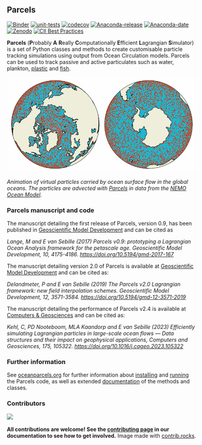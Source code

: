 ## Parcels

[![Binder](https://mybinder.org/badge_logo.svg)](https://mybinder.org/v2/gh/OceanParcels/parcels/master?labpath=docs%2Fexamples%2Fparcels_tutorial.ipynb)
[![unit-tests](https://github.com/OceanParcels/parcels/actions/workflows/ci.yml/badge.svg)](https://github.com/OceanParcels/parcels/actions/workflows/ci.yml)
[![codecov](https://codecov.io/gh/OceanParcels/parcels/branch/master/graph/badge.svg)](https://codecov.io/gh/OceanParcels/parcels)
[![Anaconda-release](https://anaconda.org/conda-forge/parcels/badges/version.svg)](https://anaconda.org/conda-forge/parcels/)
[![Anaconda-date](https://anaconda.org/conda-forge/parcels/badges/latest_release_date.svg)](https://anaconda.org/conda-forge/parcels/)
[![Zenodo](https://zenodo.org/badge/DOI/10.5281/zenodo.823561.svg)](https://doi.org/10.5281/zenodo.823561)
[![CII Best Practices](https://bestpractices.coreinfrastructure.org/projects/5353/badge)](https://bestpractices.coreinfrastructure.org/projects/5353)

**Parcels** (**P**robably **A** **R**eally **C**omputationally **E**fficient **L**agrangian **S**imulator) is a set of Python classes and methods to create customisable particle tracking simulations using output from Ocean Circulation models. Parcels can be used to track passive and active particulates such as water, plankton, [plastic](http://www.topios.org/) and [fish](https://github.com/Jacketless/IKAMOANA).

![Arctic-SO-medusaParticles](https://github.com/OceanParcels/oceanparcels_website/blob/master/images/homepage.gif)

_Animation of virtual particles carried by ocean surface flow in the global oceans. The particles are advected with [Parcels](http://oceanparcels.org/) in data from the [NEMO Ocean Model](https://www.nemo-ocean.eu/)._

### Parcels manuscript and code

The manuscript detailing the first release of Parcels, version 0.9, has been published in [Geoscientific Model Development](https://www.geosci-model-dev.net/10/4175/2017/gmd-10-4175-2017.html) and can be cited as

_Lange, M and E van Sebille (2017) Parcels v0.9: prototyping a Lagrangian Ocean Analysis framework for the petascale age. Geoscientific Model Development, 10, 4175-4186. https://doi.org/10.5194/gmd-2017-167_

The manuscript detailing version 2.0 of Parcels is available at [Geoscientific Model Development](https://www.geosci-model-dev.net/12/3571/2019/gmd-12-3571-2019-discussion.html) and can be cited as:

_Delandmeter, P and E van Sebille (2019) The Parcels v2.0 Lagrangian framework: new field interpolation schemes. Geoscientific Model Development, 12, 3571-3584. https://doi.org/10.5194/gmd-12-3571-2019_

The manuscript detailing the performance of Parcels v2.4 is available at [Computers & Geosciences](https://doi.org/10.1016/j.cageo.2023.105322) and can be cited as:

_Kehl, C, PD Nooteboom, MLA Kaandorp and E van Sebille (2023) Efficiently simulating Lagrangian particles in large-scale ocean flows — Data structures and their impact on geophysical applications, Computers and Geosciences, 175, 105322. https://doi.org/10.1016/j.cageo.2023.105322_

### Further information

See [oceanparcels.org](http://oceanparcels.org/) for further information about [installing](https://docs.oceanparcels.org/en/latest/installation.html) and [running](https://docs.oceanparcels.org/en/latest/documentation.html) the Parcels code, as well as extended [documentation](https://docs.oceanparcels.org/en/latest/reference.html) of the methods and classes.

### Contributors

<a href="https://github.com/oceanparcels/parcels/graphs/contributors">
  <img src="https://contrib.rocks/image?repo=oceanparcels/parcels" />
</a>

**All contributions are welcome! See the [contributing page](https://docs.oceanparcels.org/en/latest/contributing.html) in our documentation to see how to get involved.**
Image made with [contrib.rocks](https://contrib.rocks).
